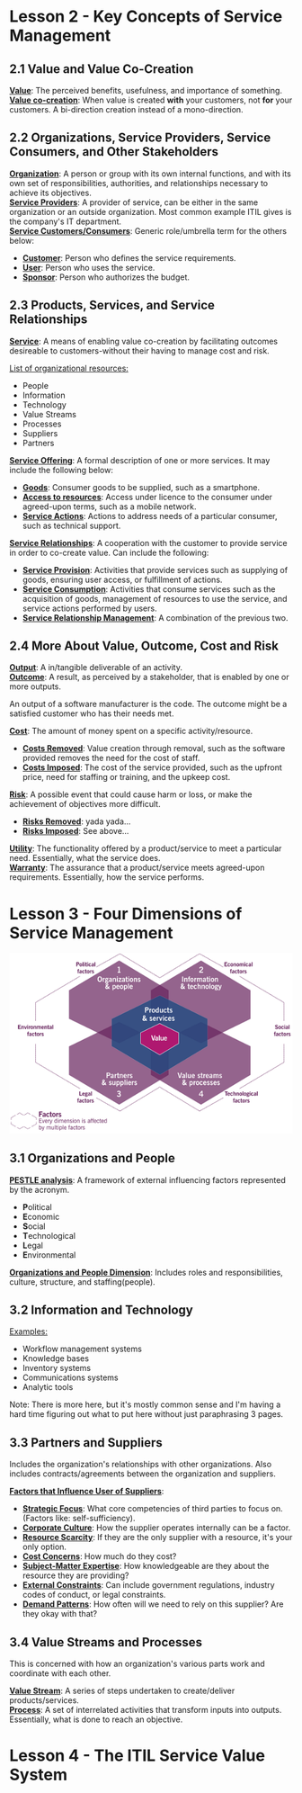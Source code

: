 # Lesson 2 - Key Concepts of Service Management

## 2.1 Value and Value Co-Creation

<u>**Value**</u>: The perceived benefits, usefulness, and importance of something.  
<u>**Value co-creation**</u>: When value is created **with** your customers, not **for** your customers. A bi-direction creation instead of a mono-direction.

## 2.2 Organizations, Service Providers, Service Consumers, and Other Stakeholders

<u>**Organization**</u>: A person or group with its own internal functions, and with its own set of responsibilities, authorities, and relationships necessary to achieve its objectives.  
<u>**Service Providers**</u>: A provider of service, can be either in the same organization or an outside organization. Most common example ITIL gives is the company's IT department.  
<u>**Service Customers/Consumers**</u>: Generic role/umbrella term for the others below:

- <u>**Customer**</u>: Person who defines the service requirements.
- <u>**User**</u>: Person who uses the service.
- <u>**Sponsor**</u>: Person who authorizes the budget.

## 2.3 Products, Services, and Service Relationships

<u>**Service**</u>: A means of enabling value co-creation by facilitating outcomes desireable to customers-without their having to manage cost and risk.

<u>List of organizational resources:</u>

- People
- Information
- Technology
- Value Streams
- Processes
- Suppliers
- Partners

<u>**Service Offering**</u>: A formal description of one or more services. It may include the following below:

- <u>**Goods**</u>: Consumer goods to be supplied, such as a smartphone.
- <u>**Access to resources**</u>: Access under licence to the consumer under agreed-upon terms, such as a mobile network.
- <u>**Service Actions**</u>: Actions to address needs of a particular consumer, such as technical support.

<u>**Service Relationships**</u>: A cooperation with the customer to provide service in order to co-create value. Can include the following:

- <u>**Service Provision**</u>: Activities that provide services such as supplying of goods, ensuring user access, or fulfillment of actions.
- <u>**Service Consumption**</u>: Activities that consume services such as the acquisition of goods, management of resources to use the service, and service actions performed by users.
- <u>**Service Relationship Management**</u>: A combination of the previous two.

## 2.4 More About Value, Outcome, Cost and Risk

<u>**Output**</u>: A in/tangible deliverable of an activity.  
<u>**Outcome**</u>: A result, as perceived by a stakeholder, that is enabled by one or more outputs.

An output of a software manufacturer is the code. The outcome might be a satisfied customer who has their needs met.

<u>**Cost**</u>: The amount of money spent on a specific activity/resource.

- <u>**Costs Removed**</u>: Value creation through removal, such as the software provided removes the need for the cost of staff.
- <u>**Costs Imposed**</u>: The cost of the service provided, such as the upfront price, need for staffing or training, and the upkeep cost.

<u>**Risk**</u>: A possible event that could cause harm or loss, or make the achievement of objectives more difficult.

- <u>**Risks Removed**</u>: yada yada...
- <u>**Risks Imposed**</u>: See above...

<u>**Utility**</u>: The functionality offered by a product/service to meet a particular need. Essentially, what the service does.  
<u>**Warranty**</u>: The assurance that a product/service meets agreed-upon requirements. Essentially, how the service performs.

# Lesson 3 - Four Dimensions of Service Management

![3.1](./Img/3.1.png)

## 3.1 Organizations and People

<u>**PESTLE analysis**</u>: A framework of external influencing factors represented by the acronym.

- **P**olitical
- **E**conomic
- **S**ocial
- **T**echnological
- **L**egal
- **E**nvironmental

<u>**Organizations and People Dimension**</u>: Includes roles and responsibilities, culture, structure, and staffing(people).

## 3.2 Information and Technology

<u>Examples:</u>

- Workflow management systems
- Knowledge bases
- Inventory systems
- Communications systems
- Analytic tools

Note: There is more here, but it's mostly common sense and I'm having a hard time figuring out what to put here without just paraphrasing 3 pages.

## 3.3 Partners and Suppliers

Includes the organization's relationships with other organizations. Also includes contracts/agreements between the organization and suppliers.

<u>**Factors that Influence User of Suppliers**</u>:

- <u>**Strategic Focus**</u>: What core competencies of third parties to focus on. (Factors like: self-sufficiency).
- <u>**Corporate Culture**</u>: How the supplier operates internally can be a factor.
- <u>**Resource Scarcity**</u>: If they are the only supplier with a resource, it's your only option.
- <u>**Cost Concerns**</u>: How much do they cost?
- <u>**Subject-Matter Expertise**</u>: How knowledgeable are they about the resource they are providing?
- <u>**External Constraints**</u>: Can include government regulations, industry codes of conduct, or legal constraints.
- <u>**Demand Patterns**</u>: How often will we need to rely on this supplier? Are they okay with that?

## 3.4 Value Streams and Processes

This is concerned with how an organization's various parts work and coordinate with each other.

<u>**Value Stream**</u>: A series of steps undertaken to create/deliver products/services.  
<u>**Process**</u>: A set of interrelated activities that transform inputs into outputs. Essentially, what is done to reach an objective.

# Lesson 4 - The ITIL Service Value System
